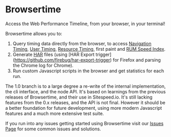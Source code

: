 # Browsertime

Access the Web Performance Timeline, from your browser, in your terminal!

Browsertime allows you to:
 1. Query timing data directly from the browser, to access [Navigation Timing](http://kaaes.github.io/timing/info.html), [User Timing](http://www.html5rocks.com/en/tutorials/webperformance/usertiming/),
[Resource Timing](http://www.w3.org/TR/resource-timing/), first paint and [RUM Speed Index](https://github.com/WPO-Foundation/RUM-SpeedIndex).
 1. Generate [HAR](http://www.softwareishard.com/blog/har-12-spec/) files (using [HAR Export trigger] (https://github.com/firebug/har-export-trigger) for Firefox and parsing the Chrome log for Chrome).
 1. Run custom Javascript scripts in the browser and get statistics for each run.

The 1.0 branch is to a large degree a re-write of the internal implementation, the cli interface, and the node API. It's
based on learnings from the previous releases of Browsertime, and their use in Sitespeed.io. It's still lacking features
from the 0.x releases, and the API is not final. However it should be a better foundation for future development, using
more modern Javascript features and a much more extensive test suite.

If you run into any issues getting started using Browsertime visit our [Issues Page](docs/issues.md) for some common issues and solutions.
